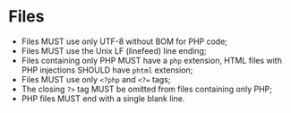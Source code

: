 # Files

- Files MUST use only UTF-8 without BOM for PHP code;
- Files MUST use the Unix LF (linefeed) line ending;
- Files containing only PHP MUST have a `php` extension, HTML files with PHP injections SHOULD have `phtml` extension;
- Files MUST use only `<?php` and `<?=` tags;
- The closing `?>` tag MUST be omitted from files containing only PHP;
- PHP files MUST end with a single blank line.

